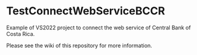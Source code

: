# TestConnectWebServiceBCCR
Example of VS2022 project to connect the web service of Central Bank of Costa Rica.

Please see the wiki of this repository for more information.
